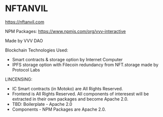 # NFTANVIL 

https://nftanvil.com

NPM Packages: https://www.npmjs.com/org/vvv-interactive

Made by VVV DAO

Blockchain Technologies Used:

+ Smart contracts & storage option by Internet Computer
+ IPFS storage option with Filecoin redundancy from NFT.storage made by Protocol Labs


LINCENSING: 
+ IC Smart contracts (in Motoko) are All Rights Reserved.
+ Frontend is All Rights Reserved. All components of interesest will be extracted in their own packages and become Apache 2.0.
+ TBD: Boilerplate - Apache 2.0
+ Components - NPM Packages are Apache 2.0.

